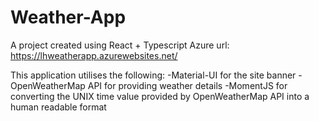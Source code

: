 # Weather-App 
A project created using React + Typescript
Azure url: https://lhweatherapp.azurewebsites.net/

This application utilises the following:
-Material-UI for the site banner
-OpenWeatherMap API for providing weather details
-MomentJS for converting the UNIX time value provided by OpenWeatherMap API into a human readable format
